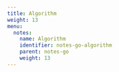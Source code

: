 ```yaml
---
title: Algorithm
weight: 13
menu:
  notes:
    name: Algorithm
    identifier: notes-go-algorithm
    parent: notes-go
    weight: 13
---
```

